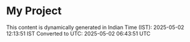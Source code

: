 # My Project

This content is dynamically generated in Indian Time (IST): 2025-05-02 12:13:51 IST
Converted to UTC: 2025-05-02 06:43:51 UTC
